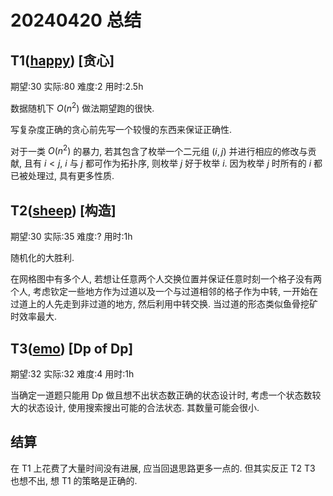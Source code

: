 # 20240420 总结

## T1([happy](https://www.luogu.com.cn/problem/P7390)) [贪心]

期望:30 实际:80 难度:2 用时:2.5h

数据随机下 $O(n^2)$ 做法期望跑的很快.

写复杂度正确的贪心前先写一个较慢的东西来保证正确性.

对于一类 $O(n^2)$ 的暴力, 若其包含了枚举一个二元组 $(i, j)$ 并进行相应的修改与贡献, 且有 $i < j$, $i$ 与 $j$ 都可作为拓扑序, 则枚举 $j$ 好于枚举 $i$. 因为枚举 $j$ 时所有的 $i$ 都已被处理过, 具有更多性质.

## T2([sheep](https://www.luogu.com.cn/problem/CF1025E)) [构造]

期望:30 实际:35 难度:? 用时:1h

随机化的大胜利.

在网格图中有多个人, 若想让任意两个人交换位置并保证任意时刻一个格子没有两个人, 考虑钦定一些地方作为过道以及一个与过道相邻的格子作为中转, 一开始在过道上的人先走到非过道的地方, 然后利用中转交换. 当过道的形态类似鱼骨挖矿时效率最大.

## T3([emo](https://www.luogu.com.cn/problem/AT_mujin_pc_2018_h)) [Dp of Dp]

期望:32 实际:32 难度:4 用时:1h

当确定一道题只能用 Dp 做且想不出状态数正确的状态设计时, 考虑一个状态数较大的状态设计, 使用搜索搜出可能的合法状态. 其数量可能会很小.

## 结算

在 T1 上花费了大量时间没有进展, 应当回退思路更多一点的. 但其实反正 T2 T3 也想不出, 想 T1 的策略是正确的.
